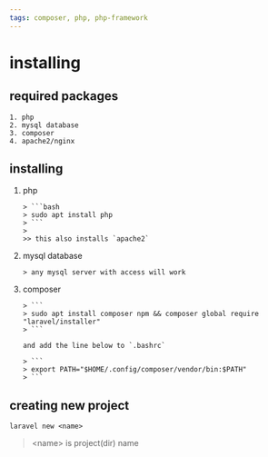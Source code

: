 ```yaml
---
tags: composer, php, php-framework
---
```


# installing

## required packages

    1. php
    2. mysql database
    3. composer
    4. apache2/nginx

## installing

1. php

       > ```bash
       > sudo apt install php
       > ```
       > 
       >> this also installs `apache2`

2. mysql database

       > any mysql server with access will work

3. composer

       > ```
       > sudo apt install composer npm && composer global require "laravel/installer"
       > ```

       and add the line below to `.bashrc`

       > ```
       > export PATH="$HOME/.config/composer/vendor/bin:$PATH"
       > ```
       

## creating new project

`laravel new <name>`

> \<name> is project(dir) name
